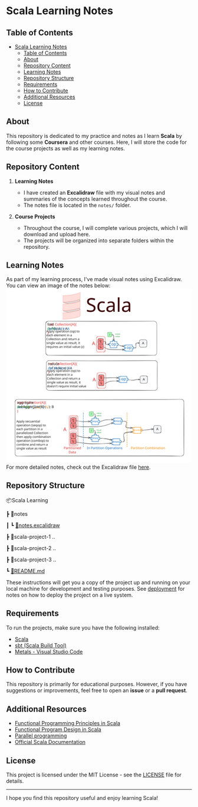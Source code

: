 # Scala Learning Notes

## Table of Contents

- [Scala Learning Notes](#scala-learning-notes)
  - [Table of Contents](#table-of-contents)
  - [About ](#about-)
  - [Repository Content ](#repository-content-)
  - [Learning Notes](#learning-notes)
  - [Repository Structure](#repository-structure)
  - [Requirements](#requirements)
  - [How to Contribute](#how-to-contribute)
  - [Additional Resources](#additional-resources)
  - [License](#license)

## About <a name = "about"></a>

This repository is dedicated to my practice and notes as I learn **Scala** by following some **Coursera** and other courses. Here, I will store the code for the course projects as well as my learning notes.

## Repository Content <a name = "repository_content"></a>

1. **Learning Notes**  
   - I have created an **Excalidraw** file with my visual notes and summaries of the concepts learned throughout the course.
   - The notes file is located in the `notes/` folder.

2. **Course Projects**  
   - Throughout the course, I will complete various projects, which I will download and upload here.
   - The projects will be organized into separate folders within the repository.

## Learning Notes

As part of my learning process, I've made visual notes using Excalidraw. You can view an image of the notes below:
![Learning Notes](notes/notes.svg)
For more detailed notes, check out the Excalidraw file [here](notes/notes.excalidraw).

## Repository Structure

📦Scala Learning

 ┣ 📂notes

 ┃ ┗ [📜notes.excalidraw](notes/notes.excalidraw)

 ┣ 📂scala-project-1 ..

 ┣ 📂scala-project-2 ..

 ┣ 📂scala-project-3 ..

 ┗ [📜README.md](README.md)
 

These instructions will get you a copy of the project up and running on your local machine for development and testing purposes. See [deployment](#deployment) for notes on how to deploy the project on a live system.

## Requirements

To run the projects, make sure you have the following installed:

- [Scala](https://www.scala-lang.org/download/)
- [sbt (Scala Build Tool)](https://www.scala-sbt.org/download.html)
- [Metals - Visual Studio Code](https://scalameta.org/metals/docs/editors/vscode/)

## How to Contribute

This repository is primarily for educational purposes. However, if you have suggestions or improvements, feel free to open an **issue** or a **pull request**.

## Additional Resources

- [Functional Programming Principles in Scala](https://www.coursera.org/learn/scala-functional-programming/)
- [Functional Program Design in Scala](https://www.coursera.org/learn/scala-functional-program-design)
- [Parallel programming](https://www.coursera.org/learn/scala-parallel-programming/home/week/1)
- [Official Scala Documentation](https://docs.scala-lang.org/)


## License

This project is licensed under the MIT License - see the [LICENSE](LICENSE) file for details.

---

I hope you find this repository useful and enjoy learning Scala!
